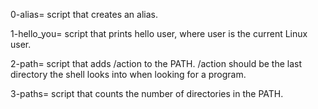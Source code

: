 0-alias= script that creates an alias.

1-hello_you= script that prints hello user, where user is the current Linux user.

2-path= script that adds /action to the PATH. /action should be the last directory the shell looks into when looking for a program.

3-paths= script that counts the number of directories in the PATH.
